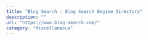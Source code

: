 ```yaml
---
title: "Blog Search : Blog Search Engine Directory"
description: ""
url: "https://www.blog-search.com/"
category: "Miscellaneous"
---
```

